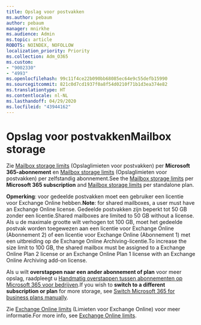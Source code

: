 ```yaml
---
title: Opslag voor postvakken
ms.author: pebaum
author: pebaum
manager: mnirkhe
ms.audience: Admin
ms.topic: article
ROBOTS: NOINDEX, NOFOLLOW
localization_priority: Priority
ms.collection: Adm_O365
ms.custom:
- "9002330"
- "4993"
ms.openlocfilehash: 99c11f4ce22b090bb68085ec64e9c55defb15990
ms.sourcegitcommit: 821c0d7cd1937f0a8f54d0210f71b1d3ea374e82
ms.translationtype: HT
ms.contentlocale: nl-NL
ms.lasthandoff: 04/29/2020
ms.locfileid: "43944162"
---
```

# <a name="mailbox-storage"></a><span data-ttu-id="ceda8-102">Opslag voor postvakken</span><span class="sxs-lookup"><span data-stu-id="ceda8-102">Mailbox storage</span></span>

<span data-ttu-id="ceda8-103">Zie [Mailbox storage limits](https://docs.microsoft.com/office365/servicedescriptions/exchange-online-service-description/exchange-online-limits#mailbox-storage-limits) (Opslaglimieten voor postvakken) per **Microsoft 365-abonnement** en [Mailbox storage limits](https://docs.microsoft.com/office365/servicedescriptions/exchange-online-service-description/exchange-online-limits#storage-limits-across-standalone-plans) (Opslaglimieten voor postvakken) per zelfstandig abonnement.</span><span class="sxs-lookup"><span data-stu-id="ceda8-103">See the [Mailbox storage limits](https://docs.microsoft.com/office365/servicedescriptions/exchange-online-service-description/exchange-online-limits#mailbox-storage-limits) per **Microsoft 365 subscription** and [Mailbox storage limits](https://docs.microsoft.com/office365/servicedescriptions/exchange-online-service-description/exchange-online-limits#storage-limits-across-standalone-plans) per standalone plan.</span></span> 

<span data-ttu-id="ceda8-104">**Opmerking**: voor gedeelde postvakken moet een gebruiker een licentie voor Exchange Online hebben.</span><span class="sxs-lookup"><span data-stu-id="ceda8-104">**Note**: for shared mailboxes, a user must have an Exchange Online license.</span></span> <span data-ttu-id="ceda8-105">Gedeelde postvakken zijn beperkt tot 50 GB zonder een licentie.</span><span class="sxs-lookup"><span data-stu-id="ceda8-105">Shared mailboxes are limited to 50 GB without a license.</span></span> <span data-ttu-id="ceda8-106">Als u de maximale grootte wilt verhogen tot 100 GB, moet het gedeelde postvak worden toegewezen aan een licentie voor Exchange Online (Abonnement 2) of een licentie voor Exchange Online (Abonnement 1) met een uitbreiding op de Exchange Online Archiving-licentie.</span><span class="sxs-lookup"><span data-stu-id="ceda8-106">To increase the size limit to 100 GB, the shared mailbox must be assigned to a Exchange Online Plan 2 license or an Exchange Online Plan 1 license with an Exchange Online Archiving add-on license.</span></span>

<span data-ttu-id="ceda8-107">Als u wilt **overstappen naar een ander abonnement of plan** voor meer opslag, raadpleegt u [Handmatig overstappen tussen abonnementen op Microsoft 365 voor bedrijven](https://docs.microsoft.com/microsoft-365/commerce/subscriptions/switch-plans-manually?view=o365-worldwide).</span><span class="sxs-lookup"><span data-stu-id="ceda8-107">If you wish to **switch to a different subscription or plan** for more storage, see [Switch Microsoft 365 for business plans manually](https://docs.microsoft.com/microsoft-365/commerce/subscriptions/switch-plans-manually?view=o365-worldwide).</span></span>

<span data-ttu-id="ceda8-108">Zie [Exchange Online limits](https://docs.microsoft.com/office365/servicedescriptions/exchange-online-service-description/exchange-online-limits) (Limieten voor Exchange Online) voor meer informatie.</span><span class="sxs-lookup"><span data-stu-id="ceda8-108">For more info, see [Exchange Online limits](https://docs.microsoft.com/office365/servicedescriptions/exchange-online-service-description/exchange-online-limits).</span></span>
